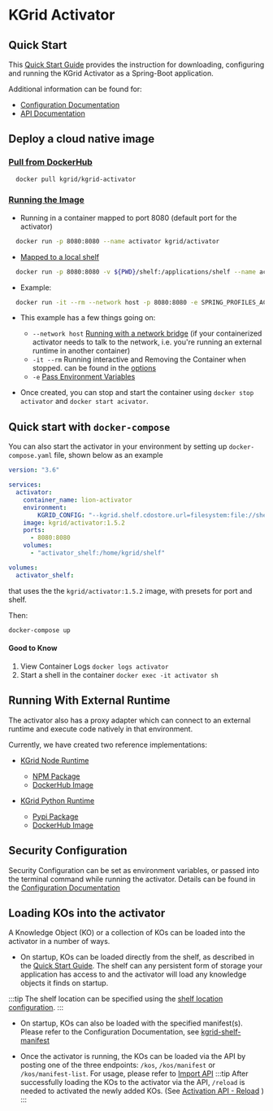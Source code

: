 # KGrid Activator

## Quick Start

This [Quick Start Guide](https://kgrid.org/kgrid-activator/) provides the instruction for downloading, configuring and running the KGrid Activator as a Spring-Boot application.

Additional information can be found for:
- [Configuration Documentation](https://kgrid.org/kgrid-activator/configuration.html)
- [API Documentation](https://kgrid.org/kgrid-activator/api.html)

## Deploy a cloud native image
### [Pull from DockerHub](https://docs.docker.com/engine/reference/commandline/pull/)
  ```bash
    docker pull kgrid/kgrid-activator
  ```
### [Running the Image](https://docs.docker.com/engine/reference/commandline/run)

- Running in a container mapped to port 8080 (default port for the activator)

```bash
  docker run -p 8080:8080 --name activator kgrid/activator
```

- [Mapped to a local shelf](https://docs.docker.com/engine/reference/commandline/run/#mount-volume--v---read-only)

```bash
  docker run -p 8080:8080 -v ${PWD}/shelf:/applications/shelf --name activator -d kgrid/activator 
```

- Example:

```bash
  docker run -it --rm --network host -p 8080:8080 -e SPRING_PROFILES_ACTIVE=dev -v ${PWD}/shelf:/application/shelf --name activator kgrid/activator:latest
```
- This example has a few things going on:
    - `--network host` [Running with a network bridge](https://docs.docker.com/engine/reference/commandline/run/#connect-a-container-to-a-network---network) (if your containerized activator needs to talk to the network, i.e. you're running an external runtime in another container)
    - `-it --rm` Running interactive and Removing the Container when stopped. can be found in the [options](https://docs.docker.com/engine/reference/commandline/run/#options)
    - `-e` [Pass Environment Variables](https://docs.docker.com/engine/reference/commandline/run/#set-environment-variables--e---env---env-file)

- Once created, you can stop and start the container using `docker stop activator` and `docker start acivator`.

## Quick start with `docker-compose`

You can also start the activator in your environment by setting up `docker-compose.yaml` file, shown below as an example
```yaml
version: "3.6"

services:
  activator:
    container_name: lion-activator
    environment:
        KGRID_CONFIG: "--kgrid.shelf.cdostore.url=filesystem:file://shelf --cors.url=*  --management.info.git.mode=full"
    image: kgrid/activator:1.5.2
    ports:
      - 8080:8080
    volumes:
      - "activator_shelf:/home/kgrid/shelf"

volumes:
  activator_shelf:
```

that uses the the `kgrid/activator:1.5.2` image, with presets for port and shelf.

Then:

```docker-compose up```

#### Good to Know
1. View Container Logs  ```docker logs activator```
1. Start a shell in the container ```docker exec -it activator sh```

## Running With External Runtime

The activator also has a proxy adapter which can connect to an external runtime and execute code natively in that environment.

Currently, we have created two reference implementations:
- [KGrid Node Runtime](https://github.com/kgrid/kgrid-node-runtime)
    - [NPM Package](https://www.npmjs.com/package/@kgrid/noderuntime)
    - [DockerHub Image](https://hub.docker.com/repository/docker/kgrid/noderuntime)
    

- [KGrid Python Runtime](https://github.com/kgrid/kgrid-python-runtime)
    - [Pypi Package](https://pypi.org/project/kgrid-python-runtime/)
    - [DockerHub Image](https://hub.docker.com/r/kgrid/kgrid-python-runtime)

## Security Configuration

Security Configuration can be set as environment variables, or passed into the terminal command while running the activator. Details can be found in the [Configuration Documentation](https://kgrid.org/kgrid-activator/configuration.html#security-configuration)


## Loading KOs into the activator
A Knowledge Object (KO) or a collection of KOs can be loaded into the activator in a number of ways.
- On startup, KOs can be loaded directly from the shelf, as described in the [Quick Start Guide](https://kgrid.org/kgrid-activator/). The shelf can any persistent form of storage your application has access to and the activator will load any knowledge objects it finds on startup.

:::tip
   The shelf location can be specified using the [shelf location configuration](https://kgrid.org/kgrid-activator/configuration.html#kgrid-shelf-cdostore-url).
:::

- On startup, KOs can also be loaded with the specified manifest(s). Please refer to the Configuration Documentation, see [kgrid-shelf-manifest](https://kgrid.org/kgrid-activator/configuration.html#kgrid-shelf-manifest)

- Once the activator is running, the KOs can be loaded via the API by posting one of the three endpoints: `/kos`, `/kos/manifest` or `/kos/manifest-list`. For usage, please refer to [Import API](https://kgrid.org/kgrid-shelf/api.html#importing-kos-import-api)
:::tip
  After successfully loading the KOs to the activator via the API, `/reload` is needed to activated the newly added KOs. (See [Activation API - Reload](https://kgrid.org/kgrid-activator/api.html#get-actuator-activation-reload) )
:::
